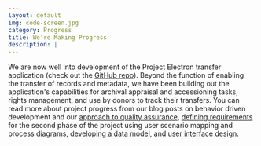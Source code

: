 ```yaml
---
layout: default
img: code-screen.jpg
category: Progress
title: We're Making Progress
description: |
---
```


We are now well into development of the Project Electron transfer application (check out the [GitHub repo](https://github.com/RockefellerArchiveCenter/aurora)). Beyond the function of enabling the transfer of records and metadata, we have been building out the application's capabilities for archival appraisal and accessioning tasks, rights management, and use by donors to track their transfers. You can read more about project progress from our blog posts on behavior driven development and our [approach to quality assurance](http://blog.rockarch.org/?p=1832), [defining requirements](http://blog.rockarch.org/?p=1859) for the second phase of the project using user scenario mapping and process diagrams, [developing a data model](http://blog.rockarch.org/?p=1865), and [user interface design](http://blog.rockarch.org/?p=1923). 
